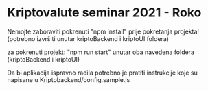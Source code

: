 <h1> Kriptovalute seminar 2021 - Roko </h1>
<p>Nemojte zaboraviti pokrenuti "npm install" prije pokretanja projekta! (potrebno izvršiti unutar kriptoBackend i kriptoUI foldera)</p>
<p> za pokrenuti projekt: "npm run start" unutar oba navedena foldera (kriptoBackend i kriptoUI)</p>
<p> Da bi aplikacija ispravno radila potrebno je pratiti instrukcije koje su napisane u Kriptobackend/config.sample.js </p>